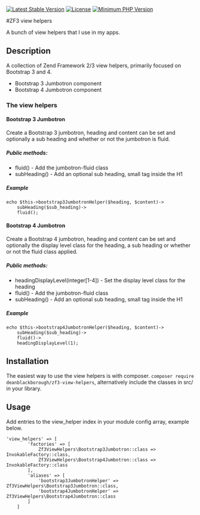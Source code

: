 [![Latest Stable Version](https://img.shields.io/packagist/v/deanblackborough/zf3-view-helpers.svg?style=flat-square)](https://packagist.org/packages/deanblackborough/zf3-view-helpers)
[![License](https://img.shields.io/badge/license-MIT-blue.svg)](https://github.com/deanblackborough/zf3-view-helpers/blob/master/LICENSE)
[![Minimum PHP Version](https://img.shields.io/badge/php-%3E%3D%207.1-8892BF.svg)](https://php.net/)


#ZF3 view helpers

A bunch of view helpers that I use in my apps.

## Description

A collection of Zend Framework 2/3 view helpers, primarily focused on Bootstrap 3 and 4.
 
* Bootstrap 3 Jumbotron component
* Bootstrap 4 Jumbotron component

### The view helpers

#### Bootstrap 3 Jumbotron

Create a Bootstrap 3 jumbotron, heading and content can be set and optionally a sub heading and 
whether or not the jumbotron is fluid.

##### Public methods:
 
* fluid() - Add the jumbotron-fluid class
* subHeading() - Add an optional sub heading, small tag inside the H1

##### Example

``` 
echo $this->bootstrap3JumbotronHelper($heading, $content)->
    subHeading($sub_heading)->
    fluid();
```

#### Bootstrap 4 Jumbotron

Create a Bootstrap 4 jumbotron, heading and content can be set and optionally the display level class 
for the heading, a sub heading or whether or not the fluid class applied.

##### Public methods:
 
* headingDisplayLevel(integer[1-4]) - Set the display level class for the heading
* fluid() - Add the jumbotron-fluid class
* subHeading() - Add an optional sub heading, small tag inside the H1

##### Example

``` 
echo $this->bootstrap4JumbotronHelper($heading, $content)->
    subHeading($sub_heading)->
    fluid()->
    headingDisplayLevel(1);
```

## Installation

The easiest way to use the view helpers is with composer. ```composer require deanblackborough/zf3-view-helpers```, 
alternatively include the classes in src/ in your library.

## Usage

Add entries to the view_helper index in your module config array, example below.
 
```
'view_helpers' => [
        'factories' => [
            Zf3ViewHelpers\Bootstrap3Jumbotron::class => InvokableFactory::class,
            Zf3ViewHelpers\Bootstrap4Jumbotron::class => InvokableFactory::class
        ],
        'aliases' => [
            'bootstrap3JumbotronHelper' => Zf3ViewHelpers\Bootstrap3Jumbotron::class,
            'bootstrap4JumbotronHelper' => Zf3ViewHelpers\Bootstrap4Jumbotron::class
        ]
    ]
```
